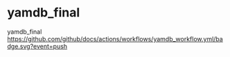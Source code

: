 # yamdb_final
yamdb_final
https://github.com/github/docs/actions/workflows/yamdb_workflow.yml/badge.svg?event=push
